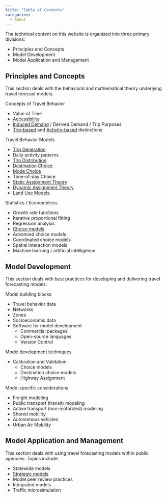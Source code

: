 ```yaml
---
title: "Table of Contents"
categories:
  - About
---
```


The technical content on this website is organized into three primary divisions:
  - Principles and Concepts
  - Model Development
  - Model Application and Management


## Principles and Concepts
This section deals with the behavioral and mathematical theory underlying travel
forecast models.

Concepts of Travel Behavior
* Value of Time
* [Accessibility](Accessibilities)
* [Induced Demand](Travel_Behavior_Definitions) / Derived Demand / Trip Purposes
* [Trip-based](Trip_based_models) and [Activity-based](Activity_based_models) distinctions

Travel Behavior Models
* [Trip Generation](Trip_Generation)
* Daily activity patterns
* [Trip Distribution](Spatial_Interaction_Models)
* [Destination Choice](Destination_Choice_Models)
* [Mode Choice](Mode_choice)
* Time-of-day Choice
* [Static Assignment Theory](Network_assignment)
* [Dynamic Assignment Theory](Dynamic_Traffic_Assignment)
* [Land Use Models](Land_use_transport_modeling)

Statistics / Econometrics
* Growth rate functions
* Iterative proportional fitting
* Regression analysis
* [Choice models](Choice_Models)
* Advanced choice models
* Coordinated choice models
* Spatial interaction models
* Machine learning / artificial intelligence

## Model Development
This section deals with best practices for developing and delivering travel forecasting models.

Model building blocks
* Travel behavior data
* Networks
* Zones
* Socioeconomic data
* Software for model development
  - Commercial packages
  - Open-source languages
  - Version Control

Model development techniques
* Calibration and Validation
  - Choice models
  - Destination choice models
  - Highway Assignment

Mode-specific considerations
* Freight modeling
* Public transport (transit) modeling
* Active transport (non-motorized) modeling
* Shared mobility
* Autonomous vehicles
* Urban Air Mobility

## Model Application and Management
This section deals with using travel forecasting models within public agencies. Topics include:
* Statewide models
* [Strategic models](Strategic_Models.md)
* Model peer review practices
* Integrated models
* Traffic microsimulation
